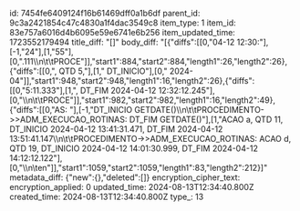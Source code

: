 id: 7454fe6409124f16b61469dff0a1b6df
parent_id: 9c3a2421854c47c4830a1f4dac3549c8
item_type: 1
item_id: 83e757a6016d4b6095e59e6741e6b256
item_updated_time: 1723552179494
title_diff: "[]"
body_diff: "[{\"diffs\":[[0,\"04-12 12:30:\"],[-1,\"24\"],[1,\"55\"],[0,\".111\\\n\\t\\tPROCE\"]],\"start1\":884,\"start2\":884,\"length1\":26,\"length2\":26},{\"diffs\":[[0,\", QTD 5,\"],[1,\" DT_INICIO\"],[0,\" 2024-04\"]],\"start1\":948,\"start2\":948,\"length1\":16,\"length2\":26},{\"diffs\":[[0,\"5:11.333\"],[1,\",  DT_FIM 2024-04-12 12:32:12.245\"],[0,\"\\\n\\t\\tPROCE\"]],\"start1\":982,\"start2\":982,\"length1\":16,\"length2\":49},{\"diffs\":[[0,\"AS: \"],[-1,\"DT_INICIO GETDATE()\\\n\\t\\tPROCEDIMENTO->>ADM_EXECUCAO_ROTINAS: DT_FIM GETDATE()\"],[1,\"ACAO a, QTD 11, DT_INICIO 2024-04-12 13:41:31.471,  DT_FIM 2024-04-12 13:51:41.147\\\n\\t\\tPROCEDIMENTO->>ADM_EXECUCAO_ROTINAS: ACAO d, QTD 19, DT_INICIO 2024-04-12 14:01:30.999,  DT_FIM 2024-04-12 14:12:12.122\"],[0,\"\\\n\\ten\"]],\"start1\":1059,\"start2\":1059,\"length1\":83,\"length2\":212}]"
metadata_diff: {"new":{},"deleted":[]}
encryption_cipher_text: 
encryption_applied: 0
updated_time: 2024-08-13T12:34:40.800Z
created_time: 2024-08-13T12:34:40.800Z
type_: 13